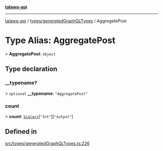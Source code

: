 [**talawa-api**](../../../README.md)

***

[talawa-api](../../../modules.md) / [types/generatedGraphQLTypes](../README.md) / AggregatePost

# Type Alias: AggregatePost

\> **AggregatePost**: `object`

## Type declaration

### \_\_typename?

\> `optional` **\_\_typename**: `"AggregatePost"`

### count

\> **count**: [`Scalars`](Scalars.md)\[`"Int"`\]\[`"output"`\]

## Defined in

[src/types/generatedGraphQLTypes.ts:226](https://github.com/PalisadoesFoundation/talawa-api/blob/5c5b29a0ea487bda8306089fe128f43f3be29f94/src/types/generatedGraphQLTypes.ts#L226)
